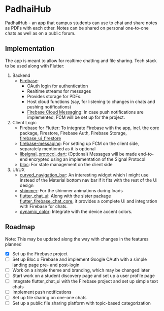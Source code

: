 # PadhaiHub

PadhaiHub - an app that campus students can use to chat and share notes as PDFs with each other.
Notes can be shared on personal one-to-one chats as well as on a public forum.

## Implementation

The app is meant to allow for realtime chatting and file sharing.
Tech stack to be used along with Flutter:
1. Backend
   * [Firebase](https://firebase.google.com):
     * OAuth login for authentication
     * Realtime streams for messages
     * Provides storage for PDFs.
     * Host cloud functions (say, for listening to changes in chats and pushing notifications)
     * [Firebase Cloud Messaging](https://firebase.google.com/docs/cloud-messaging): In case push notifications are implemented, FCM will be set up for the project.
2. Client Logic
   * Firebase for Flutter: To integrate Firebase with the app, incl. the core package, Firestore, Firebase Auth, Firebase Storage, [firebase_ui_firestore](https://pub.dev/packages/firebase_ui_firestore) 
   * [firebase-messaging](https://pub.dev/packages/firebase_messaging): For setting up FCM on the client side, separately mentioned as it is optional
   * [libsignal_protocol_dart](libsignal_protocol_dart): (Optional) Messages will be made end-to-end encrypted using an implementation of the Signal Protocol
   * [bloc](https://bloclibrary.dev/): For state management on the client side
3. UI/UX
   * [curved_navigation_bar](https://pub.dev/packages/curved_navigation_bar): An interesting widget which I might use instead of the Material bottom nav bar if it fits with the rest of the UI design
   * [shimmer](https://pub.dev/packages/shimmer): For the shimmer animations during loads
   * [flutter_chat_ui](https://pub.dev/packages/flutter_chat_ui/): Along with the sister package [flutter_firebase_chat_core](https://pub.dev/packages/flutter_firebase_chat_core), it provides a complete UI and integration with Firebase for chats.
   * [dynamic_color](https://pub.dev/packages/dynamic_color/): Integrate with the device accent colors.

## Roadmap
Note: This may be updated along the way with changes in the features planned
- [x] Set up the Firebase project
- [ ] Set up Bloc x Firebase and implement Google OAuth with a simple landing page pre- and post-login
- [ ] Work on a simple theme and branding, which may be changed later
- [ ] Start work on a student discovery page and set up a user profile page
- [ ] Integrate flutter_chat_ui with the Firebase project and set up simple text chats
- [ ] Implement push notifications
- [ ] Set up file sharing on one-one chats
- [ ] Set up a public file sharing platform with topic-based categorization